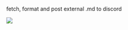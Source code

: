 fetch, format and post external .md to discord

![](https://raw.githubusercontent.com/cgulia/discordmdfetch/main/img/example.png)
